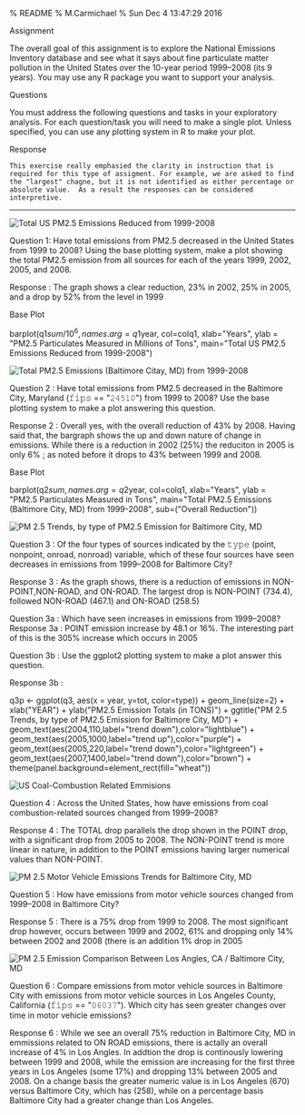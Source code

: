 % README
% M.Carmichael
% Sun Dec  4 13:47:29 2016




Assignment

The overall goal of this assignment is to explore the National Emissions Inventory database and see what it says about fine particulate matter pollution in the United States over the 10-year period 1999–2008 (its 9 years). You may use any R package you want to support your analysis.

Questions

You must address the following questions and tasks in your exploratory analysis. For each question/task you will need to make a single plot. Unless specified, you can use any plotting system in R to make your plot.

Response

	This exercise really emphasied the clarity in instruction that is required for this type of assigment. For example, we are asked to find the "largest" chagne, but it is not identified as either percentage or absolute value.  As a result the responses can be considered interpretive. 

--------------------------------------------------------------------------- 



![Total US PM2.5 Emissions Reduced from 1999-2008](plot1.png)


Question 1: Have total emissions from PM2.5 decreased in the United States from 1999 to 2008? Using the base plotting system, make a plot showing the total PM2.5 emission from all sources for each of the years 1999, 2002, 2005, and 2008.


Response : The graph shows a clear reduction, 23% in 2002, 25% in 2005, and a drop by 52% from the level in 1999 

Base Plot 

barplot(q1$sum/10^6, names.arg = q1$year, col=colq1, xlab="Years",
  ylab = "PM2.5 Particulates Measured in Millions of Tons",
  main="Total US PM2.5 Emissions Reduced from 1999-2008")





![Total PM2.5 Emissions (Baltimore Citay, MD) from 1999-2008](plot2.png)



Question 2 :  Have total emissions from PM2.5 decreased in the Baltimore City, Maryland (𝚏𝚒𝚙𝚜 == "𝟸𝟺𝟻𝟷𝟶") from 1999 to 2008? Use the base plotting system to make a plot answering this question.


Response 2 : Overall yes, with the overall reduction of 43% by 2008.  Having said that, the bargraph shows the up and down nature of change in emissions. While there is a reduction in 2002 (25%) the reduciton in 2005 is only 6% ; as noted before it drops to 43% between 1999 and  2008.

Base Plot 

barplot(q2$sum, names.arg = q2$year, col=colq1, xlab="Years",
  ylab = "PM2.5 Particulates Measured in Tons",
  main="Total PM2.5 Emissions (Baltimore City, MD) from 1999-2008",
  sub=("Overall Reduction"))




![PM 2.5 Trends, by type of PM2.5 Emission for Baltimore City, MD](plot3.png)


Question 3 : Of the four types of sources indicated by the 𝚝𝚢𝚙𝚎 (point, nonpoint, onroad, nonroad) variable, which of these four sources have seen decreases in emissions from 1999–2008 for Baltimore City?

 
Response 3 : As the graph shows, there is a reduction of emissions in NON-POINT,NON-ROAD, and ON-ROAD. The largest drop is NON-POINT (734.4), followed NON-ROAD (467.1) and ON-ROAD (258.5)
 




Question 3a : Which have seen increases in emissions from 1999–2008? 
Response 3a : POINT emission increase by 48.1 or 16%. The interesting part of this is the 305% increase which occurs in 2005



Question 3b :  Use the ggplot2 plotting system to make a plot answer this question. 

Response 3b :


q3p <- ggplot(q3, aes(x = year, y=tot, color=type)) + geom_line(size=2) +
   xlab("YEAR") + ylab("PM2.5 Emission Totals (in TONS)") +
   ggtitle("PM 2.5 Trends, by type of PM2.5 Emission for Baltimore City, MD") +
   geom_text(aes(2004,110,label="trend down"),color="lightblue") +
   geom_text(aes(2005,1000,label="trend up"),color="purple") +
   geom_text(aes(2005,220,label="trend down"),color="lightgreen") +
   geom_text(aes(2007,1400,label="trend down"),color="brown")  +
   theme(panel.background=element_rect(fill="wheat"))




![US Coal-Combustion Related Emmisions](plot4.png)



Question 4 : Across the United States, how have emissions from coal combustion-related sources changed from 1999–2008?


Response 4 : The TOTAL drop parallels the drop shown in the POINT drop, with a significant drop from 2005 to 2008. The NON-POINT trend is more linear in nature,  in addition to the POINT emissions having larger numerical values than NON-POINT.





![PM 2.5 Motor Vehicle Emissions Trends for Baltimore City, MD](plot5.png)



Question 5 : How have emissions from motor vehicle sources changed from 1999–2008 in Baltimore City? 

Response 5 : There is a 75% drop from 1999 to 2008.  The most significant drop however, occurs between 1999 and 2002, 61% and dropping only 14% between 2002 and 2008 (there is an addition 1% drop in 2005



![PM 2.5 Emission Comparison Between 
 Los Angles, CA / Baltimore City, MD](plot6.png)



Question 6 : Compare emissions from motor vehicle sources in Baltimore City with emissions from motor vehicle sources in Los Angeles County, California (𝚏𝚒𝚙𝚜 == "𝟶𝟼𝟶𝟹𝟽"). Which city has seen greater changes over time in motor vehicle emissions?

Response 6 : While we see an overall 75% reduction in Baltimore City, MD in emmissions related to ON ROAD emissions, there is actally an overall increase of 4% in Los Angles. In addtion the drop is continously lowering between 1999 and 2008, while the emission are increasing for the first three years in Los Angeles (some 17%) and dropping 13% between 2005 and 2008. On a change basis the greater numeric value is in Los Angeles (670) versus Baltimore City, which has (258), while on a percentage basis Baltimore City had a greater change than Los Angeles.  



